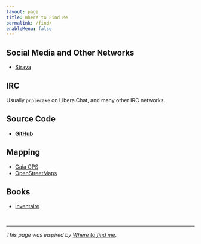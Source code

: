 ```yaml
---
layout: page
title: Where to Find Me
permalink: /find/
enableMenu: false
---
```


## Social Media and Other Networks

* [Strava][strava]

[^1]: [Mastodon](https://joinmastodon.org/)

[f.z]:https://compostintraining.club/@prplecake
[strava]:https://www.strava.com/athletes/705724

## IRC

Usually `prplecake` on Libera.Chat, and many other IRC networks.

## Source Code

* **[GitHub][github]**

[github]:https://github.com/prplecake

## Mapping

* [Gaia GPS][gaia-gps]
* [OpenStreetMaps][osm]

[gaia-gps]:https://www.gaiagps.com/profile/920114/prplecake/
[osm]:https://www.openstreetmap.org/user/prplecake

## Books

* [inventaire][inventaire]

[inventaire]:https://inventaire.io/inventory/matthew

<br />

---

*This page was inspired by [Where to find me][wtfm].*

[wtfm]:https://wheretofind.me
